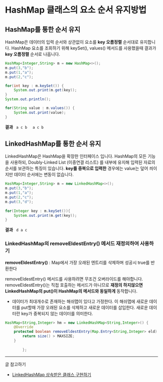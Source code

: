 # HashMap 클래스의 요소 순서 유지방법


## HashMap를 통한 순서 유지
HashMap은 데이터의 입력 순서와 상관없이 요소를 **key 오름정렬** 순서대로 유지합니다. HashMap 요소를 조회하기 위해 keySet(), values() 메서드를 사용했을때 결과가 **key 오름정렬** 순서로 나옵니다.

```java
HashMap<Integer,String> m = new HashMap<>();
m.put(3,"b");
m.put(1,"a");
m.put(2,"c");

for(int key : m.keySet()) {
	System.out.print(m.get(key));	
}
System.out.println();

for(String value : m.values()) {
	System.out.print(value);
}
```

**결과**
<code> a c b </code>
<code> a c b </code>




## LinkedHashMap를 통한 순서 유지
LinkedHashMap은 HashMap을 확장한 인터페이스 입니다. HashMap의 모든 기능을 사용하되, Doubly-Linked List (이중연결 리스트) 를 내부에 유지해 입력된 자료의 순서를 보관하는 특징이 있습니다. **key를 중복으로 입력한** 경우에는 value는 덮어 씌이지만 데이터 순서에는 변동이 없습니다.

```java
HashMap<Integer,String> m = new LinkedHashMap<>();
m.put(3,"b");
m.put(1,"a");
m.put(2,"c");
m.put(3,"d");
		
for(Integer key : m.keySet()){
	System.out.print(m.get(key));
}
```

**결과**
<code> 
d a c 
</code>

### LinkedHashMap의 removeEldestEntry() 메서드 재정의하여 사용하기
**removeEldestEntry()** : Map에서 가장 오래된 엔트리를 삭제하며 성공시 true를 반환한다
<br>

removeEldestEntry() 메서드를 사용하려면 무조건 오버라이드를 해야합니다. removeEldestEntry()는 직접 호출하는 메서드가 아니므로 **재정의 하지않으면 LinkedHashMap의 put()이 HashMap의 메서드와 동일하게** 동작합니다.
- 데이터가 최대개수로 존재하는 해쉬맵이 있다고 가정한다. 이 해쉬맵에 새로운 데이터를 put할때 가장 오래된 요소를 삭제하고 새로운 데이터를 삽입한다. 새로운 데이터란 key가 중복되지 않는 데이터를 의미한다.


```java
HashMap<String,Integer> hm = new LinkedHashMap<String,Integer>() {
	@Override
	protected boolean removeEldestEntry(Map.Entry<String,Integer> eld) {
		return size() > MAXSIZE;
	}
			
		};

```

---
글 참고하기
- [LinkedHashMap 상속받은 클래스 구현하기](https://cornswrold.tistory.com/380)